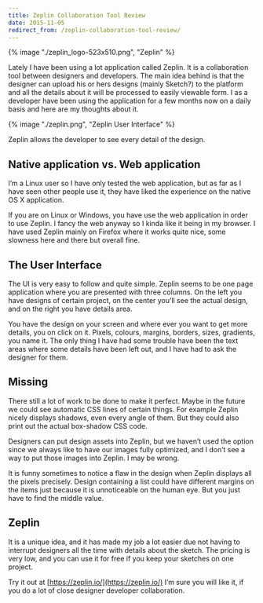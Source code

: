 ```yaml
---
title: Zeplin Collaboration Tool Review
date: 2015-11-05
redirect_from: /zeplin-collaboration-tool-review/
---
```


{% image "./zeplin_logo-523x510.png", "Zeplin" %}

Lately I have been using a lot application called Zeplin. It is a collaboration tool between designers and developers. The main idea behind is that the designer can upload his or hers designs (mainly Sketch?) to the platform and all the details about it will be processed to easily viewable form. I as a developer have been using the application for a few months now on a daily basis and here are my thoughts about it.

{% image "./zeplin.png", "Zeplin User Interface" %}

Zeplin allows the developer to see every detail of the design.

Native application vs. Web application
--------------------------------------

I’m a Linux user so I have only tested the web application, but as far as I have seen other people use it, they have liked the experience on the native OS X application.

If you are on Linux or Windows, you have use the web application in order to use Zeplin. I fancy the web anyway so I kinda like it being in my browser. I have used Zeplin mainly on Firefox where it works quite nice, some slowness here and there but overall fine.

The User Interface
------------------

The UI is very easy to follow and quite simple. Zeplin seems to be one page application where you are presented with three columns. On the left you have designs of certain project, on the center you’ll see the actual design, and on the right you have details area.

You have the design on your screen and where ever you want to get more details, you on click on it. Pixels, colours, margins, borders, sizes, gradients, you name it. The only thing I have had some trouble have been the text areas where some details have been left out, and I have had to ask the designer for them.

Missing
-------

There still a lot of work to be done to make it perfect. Maybe in the future we could see automatic CSS lines of certain things. For example Zeplin nicely displays shadows, even every angle of them. But they could also print out the actual box-shadow CSS code.

Designers can put design assets into Zeplin, but we haven’t used the option since we always like to have our images fully optimized, and I don’t see a way to put those images into Zeplin. I may be wrong.

It is funny sometimes to notice a flaw in the design when Zeplin displays all the pixels precisely. Design containing a list could have different margins on the items just because it is unnoticeable on the human eye. But you just have to find the middle value.

Zeplin
------

It is a unique idea, and it has made my job a lot easier due not having to interrupt designers all the time with details about the sketch. The pricing is very low, and you can use it for free if you keep your sketches on one project.

Try it out at [https://zeplin.io/](https://zeplin.io/) I’m sure you will like it, if you do a lot of close designer developer collaboration.